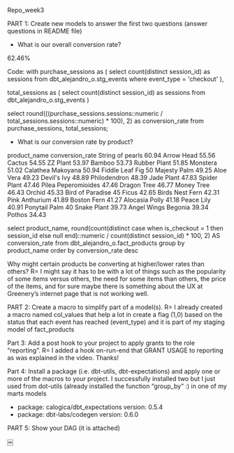 Repo_week3

PART 1: Create new models to answer the first two questions (answer questions in README file)

* What is our overall conversion rate?

62.46%

Code:
with purchase_sessions as (
select count(distinct session_id) as sessions
from dbt_alejandro_o.stg_events
where event_type = 'checkout'
),

total_sessions as (
select count(distinct session_id)
as sessions
from dbt_alejandro_o.stg_events
)

select
round(((purchase_sessions.sessions::numeric / total_sessions.sessions::numeric) * 100), 2) as conversion_rate
from purchase_sessions, total_sessions;


* What is our conversion rate by product?

product_name	conversion_rate
String of pearls	60.94
Arrow Head	55.56
Cactus	54.55
ZZ Plant	53.97
Bamboo	53.73
Rubber Plant	51.85
Monstera	51.02
Calathea Makoyana	50.94
Fiddle Leaf Fig	50
Majesty Palm	49.25
Aloe Vera	49.23
Devil's Ivy	48.89
Philodendron	48.39
Jade Plant	47.83
Spider Plant	47.46
Pilea Peperomioides	47.46
Dragon Tree	46.77
Money Tree	46.43
Orchid	45.33
Bird of Paradise	45
Ficus	42.65
Birds Nest Fern	42.31
Pink Anthurium	41.89
Boston Fern	41.27
Alocasia Polly	41.18
Peace Lily	40.91
Ponytail Palm	40
Snake Plant	39.73
Angel Wings Begonia	39.34
Pothos	34.43


select
product_name,
round(count(distinct 
case 
when is_checkout = 1 then session_id
else null
end)::numeric / count(distinct session_id) * 100, 2) AS conversion_rate
from dbt_alejandro_o.fact_products
group by product_name
order by conversion_rate desc

Why might certain products be converting at higher/lower rates than others?
R= I might say it has to be with a lot of things such as the popularity of some items versus others, the need for some items than others, the price of the items, and for sure maybe there is something about the UX at Greenery’s internet page that is not working well.

PART 2: Create a macro to simplify part of a model(s).
R= I already created a macro named col_values that help a lot in create a flag (1,0) based on the status that each event has reached (event_type) and it is part of my staging model of fact_products

Part 3: Add a post hook to your project to apply grants to the role “reporting”.
R= I added a hook on-run-end  that GRANT USAGE to reporting as was explained in the video. Thanks!

Part 4: Install a package (i.e. dbt-utils, dbt-expectations) and apply one or more of the macros to your project.
I successfully installed two but I just used from dot-utils (already installed the function “group_by” :) in one of my marts models
  - package: calogica/dbt_expectations    version: 0.5.4
  - package: dbt-labs/codegen    version: 0.6.0

PART 5: Show your DAG 
(it is attached)

￼



